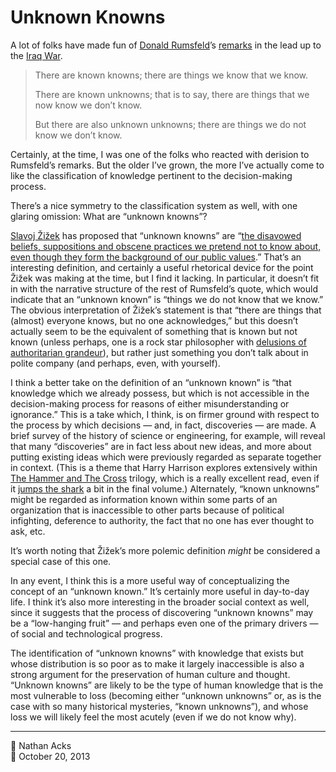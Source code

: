 # Unknown Knowns

A lot of folks have made fun of [Donald Rumsfeld](https://en.wikipedia.org/wiki/Donald_Rumsfeld)’s [remarks](https://en.wikipedia.org/wiki/There_are_known_knowns) in the lead up to the [Iraq War](https://en.wikipedia.org/wiki/Iraq_War).

> There are known knowns; there are things we know that we know.
> 
> There are known unknowns; that is to say, there are things that we now know we don’t know.
> 
> But there are also unknown unknowns; there are things we do not know we don’t know.

Certainly, at the time, I was one of the folks who reacted with derision to Rumsfeld’s remarks. But the older I’ve grown, the more I’ve actually come to like the classification of knowledge pertinent to the decision-making process.

There’s a nice symmetry to the classification system as well, with one glaring omission: What are “unknown knowns”?

[Slavoj Žižek](https://en.wikipedia.org/wiki/Slavoj_%C5%BDi%C5%BEek) has proposed that “unknown knowns” are “[the disavowed beliefs, suppositions and obscene practices we pretend not to know about, even though they form the background of our public values](http://www.lacan.com/zizekrumsfeld.htm).” That’s an interesting definition, and certainly a useful rhetorical device for the point Žižek was making at the time, but I find it lacking. In particular, it doesn’t fit in with the narrative structure of the rest of Rumsfeld’s quote, which would indicate that an “unknown known” is “things we do not know that we know.” The obvious interpretation of Žižek’s statement is that “there are things that (almost) everyone knows, but no one acknowledges,” but this doesn’t actually seem to be the equivalent of something that is known but not known (unless perhaps, one is a rock star philosopher with [delusions of authoritarian grandeur](https://kohenari.net/post/22658005949/zizek-authoritarian)), but rather just something you don’t talk about in polite company (and perhaps, even, with yourself).

I think a better take on the definition of an “unknown known” is “that knowledge which we already possess, but which is not accessible in the decision-making process for reasons of either misunderstanding or ignorance.” This is a take which, I think, is on firmer ground with respect to the process by which decisions — and, in fact, discoveries — are made. A brief survey of the history of science or engineering, for example, will reveal that many “discoveries” are in fact less about new ideas, and more about putting existing ideas which were previously regarded as separate together in context. (This is a theme that Harry Harrison explores extensively within [The Hammer and The Cross](https://en.wikipedia.org/wiki/The_Hammer_and_the_Cross) trilogy, which is a really excellent read, even if it [jumps the shark](https://en.wikipedia.org/wiki/Jumping_the_shark) a bit in the final volume.) Alternately, “known unknowns” might be regarded as information known within some parts of an organization that is inaccessible to other parts because of political infighting, deference to authority, the fact that no one has ever thought to ask, etc.

It’s worth noting that Žižek’s more polemic definition *might* be considered a special case of this one.

In any event, I think this is a more useful way of conceptualizing the concept of an “unknown known.” It’s certainly more useful in day-to-day life. I think it’s also more interesting in the broader social context as well, since it suggests that the process of discovering “unknown knowns” may be a “low-hanging fruit” — and perhaps even one of the primary drivers — of social and technological progress.

The identification of “unknown knowns” with knowledge that exists but whose distribution is so poor as to make it largely inaccessible is also a strong argument for the preservation of human culture and thought. “Unknown knowns” are likely to be the type of human knowledge that is the most vulnerable to loss (becoming either “unknown unknowns” or, as is the case with so many historical mysteries, “known unknowns”), and whose loss we will likely feel the most acutely (even if we do not know why).

- - - -

<span aria-hidden="true">👤</span> Nathan Acks  
<span aria-hidden="true">📅</span> October 20, 2013

